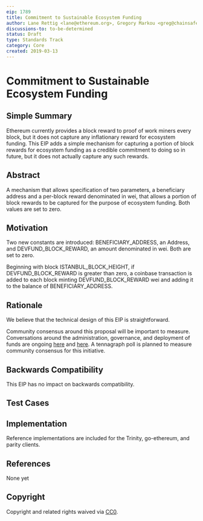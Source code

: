 ```yaml
---
eip: 1789
title: Commitment to Sustainable Ecosystem Funding
author: Lane Rettig <lane@ethereum.org>, Gregory Markou <greg@chainsafe.io>, Kevin Owocki <kevin@gitcoin.co>
discussions-to: to-be-determined
status: Draft
type: Standards Track
category: Core
created: 2019-03-13
---
```


# Commitment to Sustainable Ecosystem Funding

## Simple Summary
<!--"If you can't explain it simply, you don't understand it well enough." Provide a simplified and layman-accessible explanation of the EIP.-->

Ethereum currently provides a block reward to proof of work miners every block, but it does not capture any inflationary reward for ecosystem funding. This EIP adds a simple mechanism for capturing a portion of block rewards for ecosystem funding as a credible commitment to doing so in future, but it does not actually capture any such rewards.

## Abstract
<!--A short (~200 word) description of the technical issue being addressed.-->

A mechanism that allows specification of two parameters, a beneficiary address and a per-block reward denominated in wei, that allows a portion of block rewards to be captured for the purpose of ecosystem funding. Both values are set to zero.

## Motivation
<!--The motivation is critical for EIPs that want to change the Ethereum protocol. It should clearly explain why the existing protocol specification is inadequate to address the problem that the EIP solves. EIP submissions without sufficient motivation may be rejected outright.—>

In order for Ethereum to succeed, it needs talented, motivated researchers and developers to continue to develop and maintain the platform. Those talented researchers and developers deserve to be paid fairly for their work. At present there is no mechanism in the Ethereum ecosystem that rewards R&D teams fairly for their work on the platform.

We recognize that, while technically trivial, the real challenge in inflation-based funding is social: how to fairly capture, govern, and distribute block rewards. It will take time to work out the answer to these questions. For this reason, this EIP only seeks to make a credible commitment on the part of core developers to securing the funding they need to keep Ethereum alive and healthy by adding a mechanism to do so, but the actual amount of rewards captured remains at zero, i.e., there is no change at present to Ethereum’s economics. Raising the amount captured above zero would require a future EIP.

## Specification
<!--The technical specification should describe the syntax and semantics of any new feature. The specification should be detailed enough to allow competing, interoperable implementations for any of the current Ethereum platforms (go-ethereum, parity, cpp-ethereum, ethereumj, ethereumjs, and [others](https://github.com/ethereum/wiki/wiki/Clients)).-->

Two new constants are introduced: BENEFICIARY_ADDRESS, an Address, and DEVFUND_BLOCK_REWARD, an amount denominated in wei. Both are set to zero.

Beginning with block ISTANBUL_BLOCK_HEIGHT, if DEVFUND_BLOCK_REWARD is greater than zero, a coinbase transaction is added to each block minting DEVFUND_BLOCK_REWARD wei and adding it to the balance of BENEFICIARY_ADDRESS.

## Rationale
<!--The rationale fleshes out the specification by describing what motivated the design and why particular design decisions were made. It should describe alternate designs that were considered and related work, e.g. how the feature is supported in other languages. The rationale may also provide evidence of consensus within the community, and should discuss important objections or concerns raised during discussion.-->

We believe that the technical design of this EIP is straightforward.

Community consensus around this proposal will be important to measure.  Conversations around the administration, governance, and deployment of funds  are ongoing [here](https://github.com/ethereum/EIPs/issues/1789) and [here](https://github.com/gitcoinco/ERC-1789/issues).  A tennagraph poll is planned to measure community consensus for this initiative.

## Backwards Compatibility

This EIP has no impact on backwards compatibility.

## Test Cases
<!--Test cases for an implementation are mandatory for EIPs that are affecting consensus changes. Other EIPs can choose to include links to test cases if applicable.-->

## Implementation
<!--The implementations must be completed before any EIP is given status "Final", but it need not be completed before the EIP is accepted. While there is merit to the approach of reaching consensus on the specification and rationale before writing code, the principle of "rough consensus and running code" is still useful when it comes to resolving many discussions of API details.-->

Reference implementations are included for the Trinity, go-ethereum, and parity clients.

## References

None yet

## Copyright
Copyright and related rights waived via [CC0](https://creativecommons.org/publicdomain/zero/1.0/).
